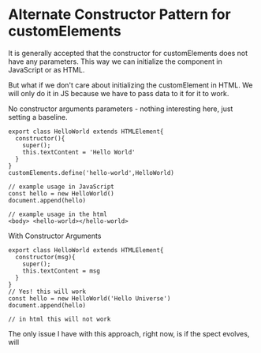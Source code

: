 # Alternate Constructor Pattern for customElements

It is generally accepted that the constructor for customElements does not have any parameters.
This way we can initialize the component in JavaScript or as HTML.

But what if we don't care about initializing the customElement in HTML. We will only do it in JS because we have 
to pass data to it for it to work.

No constructor arguments parameters - nothing interesting here, just setting a baseline.
```
export class HelloWorld extends HTMLElement{
  constructor(){
    super();
    this.textContent = 'Hello World'
  }
}
customElements.define('hello-world',HelloWorld)

// example usage in JavaScript
const hello = new HelloWorld()
document.append(hello)

// example usage in the html
<body> <hello-world></hello-world>
```

With Constructor Arguments
```
export class HelloWorld extends HTMLElement{
  constructor(msg){
    super();
    this.textContent = msg
  }
}
// Yes! this will work
const hello = new HelloWorld('Hello Universe')
document.append(hello)

// in html this will not work
```

The only issue I have with this approach, right now, is if the spect evolves, will
 
